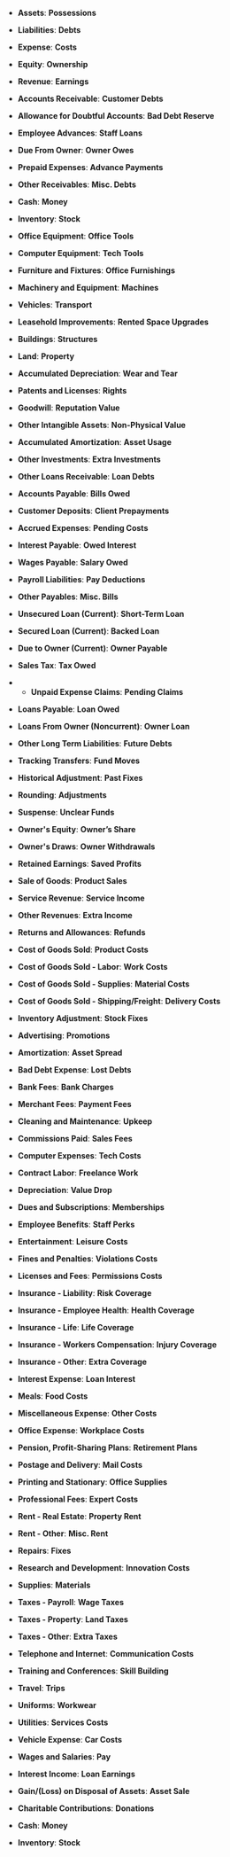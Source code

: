 - **Assets**: **Possessions**  
- **Liabilities**: **Debts**  
- **Expense**: **Costs**  
- **Equity**: **Ownership**  
- **Revenue**: **Earnings**


- **Accounts Receivable**: **Customer Debts**  
- **Allowance for Doubtful Accounts**: **Bad Debt Reserve**  
- **Employee Advances**: **Staff Loans**  
- **Due From Owner**: **Owner Owes**  
- **Prepaid Expenses**: **Advance Payments**  
- **Other Receivables**: **Misc. Debts**  
- **Cash**: **Money**  
- **Inventory**: **Stock**
- **Office Equipment**: **Office Tools**  
- **Computer Equipment**: **Tech Tools**  
- **Furniture and Fixtures**: **Office Furnishings**  
- **Machinery and Equipment**: **Machines**  
- **Vehicles**: **Transport**  
- **Leasehold Improvements**: **Rented Space Upgrades**  
- **Buildings**: **Structures**  
- **Land**: **Property**  
- **Accumulated Depreciation**: **Wear and Tear**  
- **Patents and Licenses**: **Rights**  
- **Goodwill**: **Reputation Value**  
- **Other Intangible Assets**: **Non-Physical Value**  
- **Accumulated Amortization**: **Asset Usage**
- **Other Investments**: **Extra Investments**  
- **Other Loans Receivable**: **Loan Debts**  
- **Accounts Payable**: **Bills Owed**  
- **Customer Deposits**: **Client Prepayments**  
- **Accrued Expenses**: **Pending Costs**  
- **Interest Payable**: **Owed Interest**  
- **Wages Payable**: **Salary Owed**  
- **Payroll Liabilities**: **Pay Deductions**  
- **Other Payables**: **Misc. Bills**  
- **Unsecured Loan (Current)**: **Short-Term Loan**  
- **Secured Loan (Current)**: **Backed Loan**  
- **Due to Owner (Current)**: **Owner Payable**  
- **Sales Tax**: **Tax Owed**
- - **Unpaid Expense Claims**: **Pending Claims**  
- **Loans Payable**: **Loan Owed**  
- **Loans From Owner (Noncurrent)**: **Owner Loan**  
- **Other Long Term Liabilities**: **Future Debts**  
- **Tracking Transfers**: **Fund Moves**  
- **Historical Adjustment**: **Past Fixes**  
- **Rounding**: **Adjustments**  
- **Suspense**: **Unclear Funds**  
- **Owner's Equity**: **Owner’s Share**  
- **Owner's Draws**: **Owner Withdrawals**  
- **Retained Earnings**: **Saved Profits**  
- **Sale of Goods**: **Product Sales**  
- **Service Revenue**: **Service Income**  
- **Other Revenues**: **Extra Income**  
- **Returns and Allowances**: **Refunds**
- **Cost of Goods Sold**: **Product Costs**  
- **Cost of Goods Sold - Labor**: **Work Costs**  
- **Cost of Goods Sold - Supplies**: **Material Costs**  
- **Cost of Goods Sold - Shipping/Freight**: **Delivery Costs**  
- **Inventory Adjustment**: **Stock Fixes**  
- **Advertising**: **Promotions**  
- **Amortization**: **Asset Spread**  
- **Bad Debt Expense**: **Lost Debts**  
- **Bank Fees**: **Bank Charges**  
- **Merchant Fees**: **Payment Fees**  
- **Cleaning and Maintenance**: **Upkeep**  
- **Commissions Paid**: **Sales Fees**  
- **Computer Expenses**: **Tech Costs**  
- **Contract Labor**: **Freelance Work**  
- **Depreciation**: **Value Drop**
- **Dues and Subscriptions**: **Memberships**  
- **Employee Benefits**: **Staff Perks**  
- **Entertainment**: **Leisure Costs**  
- **Fines and Penalties**: **Violations Costs**  
- **Licenses and Fees**: **Permissions Costs**  
- **Insurance - Liability**: **Risk Coverage**  
- **Insurance - Employee Health**: **Health Coverage**  
- **Insurance - Life**: **Life Coverage**  
- **Insurance - Workers Compensation**: **Injury Coverage**  
- **Insurance - Other**: **Extra Coverage**  
- **Interest Expense**: **Loan Interest**  
- **Meals**: **Food Costs**  
- **Miscellaneous Expense**: **Other Costs**  
- **Office Expense**: **Workplace Costs**  
- **Pension, Profit-Sharing Plans**: **Retirement Plans**  
- **Postage and Delivery**: **Mail Costs**  
- **Printing and Stationary**: **Office Supplies**  
- **Professional Fees**: **Expert Costs**  
- **Rent - Real Estate**: **Property Rent**  
- **Rent - Other**: **Misc. Rent**  
- **Repairs**: **Fixes**  
- **Research and Development**: **Innovation Costs**  
- **Supplies**: **Materials**  
- **Taxes - Payroll**: **Wage Taxes**  
- **Taxes - Property**: **Land Taxes**  
- **Taxes - Other**: **Extra Taxes**  
- **Telephone and Internet**: **Communication Costs**  
- **Training and Conferences**: **Skill Building**  
- **Travel**: **Trips**  
- **Uniforms**: **Workwear**  
- **Utilities**: **Services Costs**  
- **Vehicle Expense**: **Car Costs**  
- **Wages and Salaries**: **Pay**  
- **Interest Income**: **Loan Earnings**  
- **Gain/(Loss) on Disposal of Assets**: **Asset Sale**  
- **Charitable Contributions**: **Donations**  
- **Cash**: **Money**  
- **Inventory**: **Stock**  
